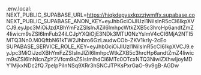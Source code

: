 .env.local:
NEXT_PUBLIC_SUPABASE_URL=https://hiqkdepysxkpzzjwmffx.supabase.co
NEXT_PUBLIC_SUPABASE_ANON_KEY=eyJhbGciOiJIUzI1NiIsInR5cCI6IkpXVCJ9.eyJpc3MiOiJzdXBhYmFzZSIsInJlZiI6ImhpcWtkZXB5c3hrcHp6andtZmZ4Iiwicm9sZSI6ImFub24iLCJpYXQiOjE3NDk3MTU0NzYsImV4cCI6MjA2NTI5MTQ3Nn0.M0QftbN61kTW2Jhbro6GzLaudwCOb-ZKV1krly-2cEo
SUPABASE_SERVICE_ROLE_KEY=eyJhbGciOiJIUzI1NiIsInR5cCI6IkpXVCJ9.eyJpc3MiOiJzdXBhYmFzZSIsInJlZiI6ImhpcWtkZXB5c3hrcHp6andtZmZ4Iiwicm9sZSI6InNlcnZpY2Vfcm9sZSIsImlhdCI6MTc0OTcxNTQ3NiwiZXhwIjoyMDY1MjkxNDc2fQ.7pelpPiInNSq9XRr3hSNCJTPKsPxrGaO-9v9gB-AGDw
